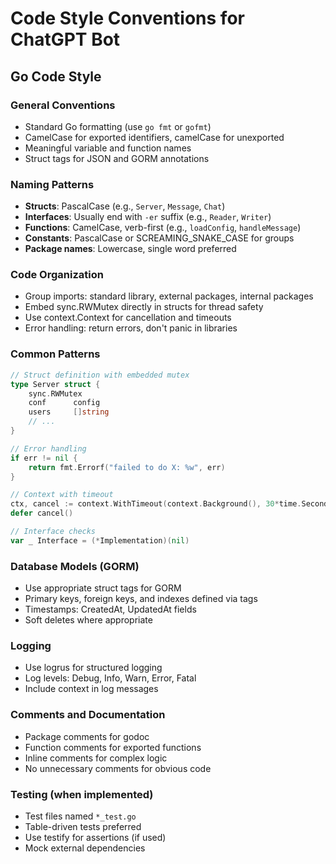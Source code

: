 # Code Style Conventions for ChatGPT Bot

## Go Code Style

### General Conventions
- Standard Go formatting (use `go fmt` or `gofmt`)
- CamelCase for exported identifiers, camelCase for unexported
- Meaningful variable and function names
- Struct tags for JSON and GORM annotations

### Naming Patterns
- **Structs**: PascalCase (e.g., `Server`, `Message`, `Chat`)
- **Interfaces**: Usually end with `-er` suffix (e.g., `Reader`, `Writer`)
- **Functions**: CamelCase, verb-first (e.g., `loadConfig`, `handleMessage`)
- **Constants**: PascalCase or SCREAMING_SNAKE_CASE for groups
- **Package names**: Lowercase, single word preferred

### Code Organization
- Group imports: standard library, external packages, internal packages
- Embed sync.RWMutex directly in structs for thread safety
- Use context.Context for cancellation and timeouts
- Error handling: return errors, don't panic in libraries

### Common Patterns
```go
// Struct definition with embedded mutex
type Server struct {
    sync.RWMutex
    conf      config
    users     []string
    // ...
}

// Error handling
if err != nil {
    return fmt.Errorf("failed to do X: %w", err)
}

// Context with timeout
ctx, cancel := context.WithTimeout(context.Background(), 30*time.Second)
defer cancel()

// Interface checks
var _ Interface = (*Implementation)(nil)
```

### Database Models (GORM)
- Use appropriate struct tags for GORM
- Primary keys, foreign keys, and indexes defined via tags
- Timestamps: CreatedAt, UpdatedAt fields
- Soft deletes where appropriate

### Logging
- Use logrus for structured logging
- Log levels: Debug, Info, Warn, Error, Fatal
- Include context in log messages

### Comments and Documentation
- Package comments for godoc
- Function comments for exported functions
- Inline comments for complex logic
- No unnecessary comments for obvious code

### Testing (when implemented)
- Test files named `*_test.go`
- Table-driven tests preferred
- Use testify for assertions (if used)
- Mock external dependencies